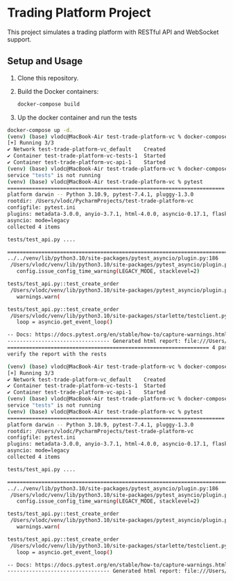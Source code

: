 # Trading Platform Project

This project simulates a trading platform with RESTful API and WebSocket support.

## Setup and Usage

1. Clone this repository.

2. Build the Docker containers:

   ```bash
   docker-compose build
3. Up the docker container and run the tests
 ```bash
 docker-compose up -d.
(venv) (base) vlodc@MacBook-Air test-trade-platform-vc % docker-compose up -d 
[+] Running 3/3
 ✔ Network test-trade-platform-vc_default    Created                                                                                                         0.0s 
 ✔ Container test-trade-platform-vc-tests-1  Started                                                                                                         0.3s 
 ✔ Container test-trade-platform-vc-api-1    Started                                                                                                         0.3s 
(venv) (base) vlodc@MacBook-Air test-trade-platform-vc % docker-compose exec tests bash
service "tests" is not running
(venv) (base) vlodc@MacBook-Air test-trade-platform-vc % pytest
====================================================================== test session starts =======================================================================
platform darwin -- Python 3.10.9, pytest-7.4.1, pluggy-1.3.0
rootdir: /Users/vlodc/PycharmProjects/test-trade-platform-vc
configfile: pytest.ini
plugins: metadata-3.0.0, anyio-3.7.1, html-4.0.0, asyncio-0.17.1, flask-1.2.0
asyncio: mode=legacy
collected 4 items                                                                                                                                                

tests/test_api.py ....                                                                                                                                     [100%]

======================================================================== warnings summary ========================================================================
../../venv/lib/python3.10/site-packages/pytest_asyncio/plugin.py:186
  /Users/vlodc/venv/lib/python3.10/site-packages/pytest_asyncio/plugin.py:186: DeprecationWarning: The 'asyncio_mode' default value will change to 'strict' in future, please explicitly use 'asyncio_mode=strict' or 'asyncio_mode=auto' in pytest configuration file.
    config.issue_config_time_warning(LEGACY_MODE, stacklevel=2)

tests/test_api.py::test_create_order
  /Users/vlodc/venv/lib/python3.10/site-packages/pytest_asyncio/plugin.py:312: DeprecationWarning: '@pytest.fixture' is applied to <fixture monkeypatch, file=/Users/vlodc/venv/lib/python3.10/site-packages/_pytest/monkeypatch.py, line=29> in 'legacy' mode, please replace it with '@pytest_asyncio.fixture' as a preparation for switching to 'strict' mode (or use 'auto' mode to seamlessly handle all these fixtures as asyncio-driven).
    warnings.warn(

tests/test_api.py::test_create_order
  /Users/vlodc/venv/lib/python3.10/site-packages/starlette/testclient.py:234: DeprecationWarning: There is no current event loop
    loop = asyncio.get_event_loop()

-- Docs: https://docs.pytest.org/en/stable/how-to/capture-warnings.html
--------------------------------- Generated html report: file:///Users/vlodc/PycharmProjects/test-trade-platform-vc/report.html ----------------------------------
================================================================= 4 passed, 3 warnings in 4.52s ==================================================================
verify the report with the rests

(venv) (base) vlodc@MacBook-Air test-trade-platform-vc % docker-compose up -d 
[+] Running 3/3
 ✔ Network test-trade-platform-vc_default    Created                                                                                                         0.0s 
 ✔ Container test-trade-platform-vc-tests-1  Started                                                                                                         0.3s 
 ✔ Container test-trade-platform-vc-api-1    Started                                                                                                         0.3s 
(venv) (base) vlodc@MacBook-Air test-trade-platform-vc % docker-compose exec tests bash
service "tests" is not running
(venv) (base) vlodc@MacBook-Air test-trade-platform-vc % pytest
====================================================================== test session starts =======================================================================
platform darwin -- Python 3.10.9, pytest-7.4.1, pluggy-1.3.0
rootdir: /Users/vlodc/PycharmProjects/test-trade-platform-vc
configfile: pytest.ini
plugins: metadata-3.0.0, anyio-3.7.1, html-4.0.0, asyncio-0.17.1, flask-1.2.0
asyncio: mode=legacy
collected 4 items                                                                                                                                                

tests/test_api.py ....                                                                                                                                     [100%]

======================================================================== warnings summary ========================================================================
../../venv/lib/python3.10/site-packages/pytest_asyncio/plugin.py:186
  /Users/vlodc/venv/lib/python3.10/site-packages/pytest_asyncio/plugin.py:186: DeprecationWarning: The 'asyncio_mode' default value will change to 'strict' in future, please explicitly use 'asyncio_mode=strict' or 'asyncio_mode=auto' in pytest configuration file.
    config.issue_config_time_warning(LEGACY_MODE, stacklevel=2)

tests/test_api.py::test_create_order
  /Users/vlodc/venv/lib/python3.10/site-packages/pytest_asyncio/plugin.py:312: DeprecationWarning: '@pytest.fixture' is applied to <fixture monkeypatch, file=/Users/vlodc/venv/lib/python3.10/site-packages/_pytest/monkeypatch.py, line=29> in 'legacy' mode, please replace it with '@pytest_asyncio.fixture' as a preparation for switching to 'strict' mode (or use 'auto' mode to seamlessly handle all these fixtures as asyncio-driven).
    warnings.warn(

tests/test_api.py::test_create_order
  /Users/vlodc/venv/lib/python3.10/site-packages/starlette/testclient.py:234: DeprecationWarning: There is no current event loop
    loop = asyncio.get_event_loop()

-- Docs: https://docs.pytest.org/en/stable/how-to/capture-warnings.html
--------------------------------- Generated html report: file:///Users/vlodc/PycharmProjects/test-trade-platform-vc/report.html ----------------------------------
